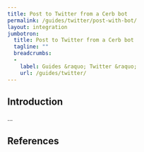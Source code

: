 ```yaml
---
title: Post to Twitter from a Cerb bot
permalink: /guides/twitter/post-with-bot/
layout: integration
jumbotron:
  title: Post to Twitter from a Cerb bot
  tagline: ""
  breadcrumbs:
  -
    label: Guides &raquo; Twitter &raquo;
    url: /guides/twitter/
---
```


## Introduction

...

## References

[^]: <>
